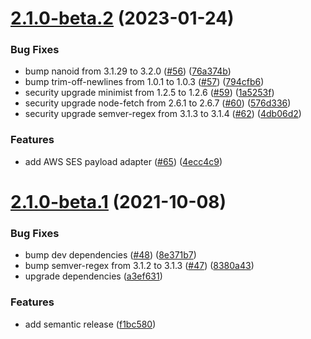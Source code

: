 # [2.1.0-beta.2](https://github.com/parse-community/parse-server-api-mail-adapter/compare/2.1.0-beta.1...2.1.0-beta.2) (2023-01-24)


### Bug Fixes

* bump nanoid from 3.1.29 to 3.2.0 ([#56](https://github.com/parse-community/parse-server-api-mail-adapter/issues/56)) ([76a374b](https://github.com/parse-community/parse-server-api-mail-adapter/commit/76a374b52100e1ce05823300da8a2df21d64ac6c))
* bump trim-off-newlines from 1.0.1 to 1.0.3 ([#57](https://github.com/parse-community/parse-server-api-mail-adapter/issues/57)) ([794cfb6](https://github.com/parse-community/parse-server-api-mail-adapter/commit/794cfb642678ac83b22c2c666eb9e109cc84e0df))
* security upgrade minimist from 1.2.5 to 1.2.6 ([#59](https://github.com/parse-community/parse-server-api-mail-adapter/issues/59)) ([1a5253f](https://github.com/parse-community/parse-server-api-mail-adapter/commit/1a5253fd81d763c7f123fa14d788edbc83e04027))
* security upgrade node-fetch from 2.6.1 to 2.6.7 ([#60](https://github.com/parse-community/parse-server-api-mail-adapter/issues/60)) ([576d336](https://github.com/parse-community/parse-server-api-mail-adapter/commit/576d3365c296adfb0ccd5706d56fae6477f1946c))
* security upgrade semver-regex from 3.1.3 to 3.1.4 ([#62](https://github.com/parse-community/parse-server-api-mail-adapter/issues/62)) ([4db06d2](https://github.com/parse-community/parse-server-api-mail-adapter/commit/4db06d218f5b4358701c8f8601a271f2da650ca1))

### Features

* add AWS SES payload adapter ([#65](https://github.com/parse-community/parse-server-api-mail-adapter/issues/65)) ([4ecc4c9](https://github.com/parse-community/parse-server-api-mail-adapter/commit/4ecc4c9a119fbfcfd658dc7b73e28acaceba9c67))

# [2.1.0-beta.1](https://github.com/mtrezza/parse-server-api-mail-adapter/compare/2.0.0...2.1.0-beta.1) (2021-10-08)


### Bug Fixes

* bump dev dependencies ([#48](https://github.com/mtrezza/parse-server-api-mail-adapter/issues/48)) ([8e371b7](https://github.com/mtrezza/parse-server-api-mail-adapter/commit/8e371b7499605ac57cfe985b92032bddd270153d))
* bump semver-regex from 3.1.2 to 3.1.3 ([#47](https://github.com/mtrezza/parse-server-api-mail-adapter/issues/47)) ([8380a43](https://github.com/mtrezza/parse-server-api-mail-adapter/commit/8380a436cb3adc1c5519bdaa4e1dfd5f8259d879))
* upgrade dependencies ([a3ef631](https://github.com/mtrezza/parse-server-api-mail-adapter/commit/a3ef631894861e3bb1b29dc0b67c9c18b43b0410))

### Features

* add semantic release ([f1bc580](https://github.com/mtrezza/parse-server-api-mail-adapter/commit/f1bc580a471d087c7b936e42af5bed9ea45172f3))

